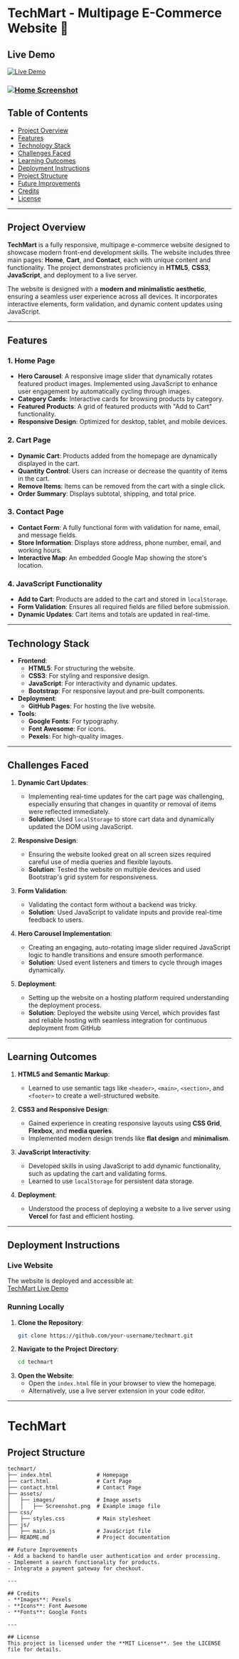 # TechMart - Multipage E-Commerce Website 🛒

## Live Demo

[![Live Demo](https://img.shields.io/badge/Live-Demo-brightblue)](https://techmart-theta.vercel.app/)

### [![Home Screenshot](./assets/images/Screenshot%202025-01-30%20at%2003-07-01%20TechMart%20-%20Your%20Ultimate%20Electronics%20Store.png)](https://techmart-theta.vercel.app/)

## Table of Contents
- [Project Overview](#project-overview)
- [Features](#features)
- [Technology Stack](#technology-stack)
- [Challenges Faced](#challenges-faced)
- [Learning Outcomes](#learning-outcomes)
- [Deployment Instructions](#deployment-instructions)
- [Project Structure](#project-structure)
- [Future Improvements](#future-improvements)
- [Credits](#credits)
- [License](#license)

---

## Project Overview
**TechMart** is a fully responsive, multipage e-commerce website designed to showcase modern front-end development skills. The website includes three main pages: **Home**, **Cart**, and **Contact**, each with unique content and functionality. The project demonstrates proficiency in **HTML5**, **CSS3**, **JavaScript**, and deployment to a live server.

The website is designed with a **modern and minimalistic aesthetic**, ensuring a seamless user experience across all devices. It incorporates interactive elements, form validation, and dynamic content updates using JavaScript.

---

## Features

### 1. **Home Page**
- **Hero Carousel**: A responsive image slider that dynamically rotates featured product images. Implemented using JavaScript to enhance user engagement by automatically cycling through images.
- **Category Cards**: Interactive cards for browsing products by category.
- **Featured Products**: A grid of featured products with "Add to Cart" functionality.
- **Responsive Design**: Optimized for desktop, tablet, and mobile devices.

### 2. **Cart Page**
- **Dynamic Cart**: Products added from the homepage are dynamically displayed in the cart.
- **Quantity Control**: Users can increase or decrease the quantity of items in the cart.
- **Remove Items**: Items can be removed from the cart with a single click.
- **Order Summary**: Displays subtotal, shipping, and total price.

### 3. **Contact Page**
- **Contact Form**: A fully functional form with validation for name, email, and message fields.
- **Store Information**: Displays store address, phone number, email, and working hours.
- **Interactive Map**: An embedded Google Map showing the store's location.

### 4. **JavaScript Functionality**
- **Add to Cart**: Products are added to the cart and stored in `localStorage`.
- **Form Validation**: Ensures all required fields are filled before submission.
- **Dynamic Updates**: Cart items and totals are updated in real-time.

---

## Technology Stack
- **Frontend**:
  - **HTML5**: For structuring the website.
  - **CSS3**: For styling and responsive design.
  - **JavaScript**: For interactivity and dynamic updates.
  - **Bootstrap**: For responsive layout and pre-built components.
- **Deployment**:
  - **GitHub Pages**: For hosting the live website.
- **Tools**:
  - **Google Fonts**: For typography.
  - **Font Awesome**: For icons.
  - **Pexels**: For high-quality images.

---

## Challenges Faced

1. **Dynamic Cart Updates**:
   - Implementing real-time updates for the cart page was challenging, especially ensuring that changes in quantity or removal of items were reflected immediately.
   - **Solution**: Used `localStorage` to store cart data and dynamically updated the DOM using JavaScript.

2. **Responsive Design**:
   - Ensuring the website looked great on all screen sizes required careful use of media queries and flexible layouts.
   - **Solution**: Tested the website on multiple devices and used Bootstrap's grid system for responsiveness.

3. **Form Validation**:
   - Validating the contact form without a backend was tricky.
   - **Solution**: Used JavaScript to validate inputs and provide real-time feedback to users.

4. **Hero Carousel Implementation**:
   - Creating an engaging, auto-rotating image slider required JavaScript logic to handle transitions and ensure smooth performance.
   - **Solution**: Used event listeners and timers to cycle through images dynamically.

5. **Deployment**:
   - Setting up the website on a hosting platform required understanding the deployment process.
   - **Solution**: Deployed the website using Vercel, which provides fast and reliable hosting with seamless integration for continuous deployment from GitHub

---

## Learning Outcomes

1. **HTML5 and Semantic Markup**:
   - Learned to use semantic tags like `<header>`, `<main>`, `<section>`, and `<footer>` to create a well-structured website.

2. **CSS3 and Responsive Design**:
   - Gained experience in creating responsive layouts using **CSS Grid**, **Flexbox**, and **media queries**.
   - Implemented modern design trends like **flat design** and **minimalism**.

3. **JavaScript Interactivity**:
   - Developed skills in using JavaScript to add dynamic functionality, such as updating the cart and validating forms.
   - Learned to use `localStorage` for persistent data storage.

4. **Deployment**:
   - Understood the process of deploying a website to a live server using **Vercel** for fast and efficient hosting.

---

## Deployment Instructions

### Live Website
The website is deployed and accessible at:  
[TechMart Live Demo](https://techmart-theta.vercel.app/)

### Running Locally
1. **Clone the Repository**:
   ```bash
   git clone https://github.com/your-username/techmart.git
   ```
2. **Navigate to the Project Directory**:
   ```bash
   cd techmart
   ```
3. **Open the Website**:
   - Open the `index.html` file in your browser to view the homepage.
   - Alternatively, use a live server extension in your code editor.

---

# TechMart

## Project Structure

```plaintext
techmart/
├── index.html              # Homepage
├── cart.html               # Cart Page
├── contact.html            # Contact Page
├── assets/
│   ├── images/             # Image assets
│   │   ├── Screenshot.png  # Example image file
├── css/
│   ├── styles.css          # Main stylesheet
├── js/
│   ├── main.js             # JavaScript file
├── README.md               # Project documentation

## Future Improvements
- Add a backend to handle user authentication and order processing.
- Implement a search functionality for products.
- Integrate a payment gateway for checkout.

---

## Credits
- **Images**: Pexels
- **Icons**: Font Awesome
- **Fonts**: Google Fonts

---

## License
This project is licensed under the **MIT License**. See the LICENSE file for details.
